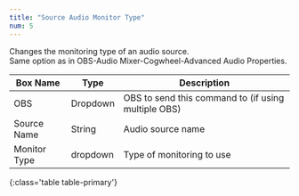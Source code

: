 ```yaml
---
title: "Source Audio Monitor Type"
num: 5
---
```


Changes the monitoring type of an audio source.\
Same option as in OBS-Audio Mixer-Cogwheel-Advanced Audio Properties. 

| Box Name | Type | Description | 
|-------|--------|--------
|OBS|Dropdown|OBS to send this command to (if using multiple OBS)|
|Source Name|	String|	Audio source name
|Monitor Type|	dropdown |	Type of monitoring to use
{:class='table table-primary'}









